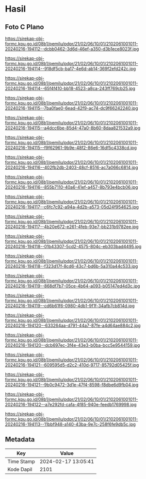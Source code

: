# Hasil

## Foto C Plano

https://sirekap-obj-formc.kpu.go.id/08b1/pemilu/pdpr/21/02/06/10/01/2102061001011-20240216-194112--dcbb0462-3d6d-46ef-a350-d3b1ece8023f.jpg

https://sirekap-obj-formc.kpu.go.id/08b1/pemilu/pdpr/21/02/06/10/01/2102061001011-20240216-194114--918df5cb-ba17-4e6d-ab14-369f2efd242c.jpg

https://sirekap-obj-formc.kpu.go.id/08b1/pemilu/pdpr/21/02/06/10/01/2102061001011-20240216-194114--65f4f410-bb18-4523-a8ca-243ff769cb25.jpg

https://sirekap-obj-formc.kpu.go.id/08b1/pemilu/pdpr/21/02/06/10/01/2102061001011-20240216-194115--7ba0fae0-6ead-42f9-ac74-dc9f66242240.jpg

https://sirekap-obj-formc.kpu.go.id/08b1/pemilu/pdpr/21/02/06/10/01/2102061001011-20240216-194115--a4dcc6be-85d4-47a0-8b60-8daa821532a9.jpg

https://sirekap-obj-formc.kpu.go.id/08b1/pemilu/pdpr/21/02/06/10/01/2102061001011-20240216-194115--f9f62961-9b9e-48f2-86e6-16df5c4338cd.jpg

https://sirekap-obj-formc.kpu.go.id/08b1/pemilu/pdpr/21/02/06/10/01/2102061001011-20240216-194116--402fb2db-2403-48cf-8516-ac7a066c6814.jpg

https://sirekap-obj-formc.kpu.go.id/08b1/pemilu/pdpr/21/02/06/10/01/2102061001011-20240216-194116--855b7110-40a6-41ef-a457-8b793e4bcb06.jpg

https://sirekap-obj-formc.kpu.go.id/08b1/pemilu/pdpr/21/02/06/10/01/2102061001011-20240216-194117--c6fc7c92-a94a-4d2b-a573-05d24f954625.jpg

https://sirekap-obj-formc.kpu.go.id/08b1/pemilu/pdpr/21/02/06/10/01/2102061001011-20240216-194117--4b20e672-e261-4feb-93e7-bb231b9782ee.jpg

https://sirekap-obj-formc.kpu.go.id/08b1/pemilu/pdpr/21/02/06/10/01/2102061001011-20240216-194118--01b43307-5cd2-4575-804c-eb303bad4495.jpg

https://sirekap-obj-formc.kpu.go.id/08b1/pemilu/pdpr/21/02/06/10/01/2102061001011-20240216-194118--f323d17f-8cd6-43c7-bd6b-5a310a44c533.jpg

https://sirekap-obj-formc.kpu.go.id/08b1/pemilu/pdpr/21/02/06/10/01/2102061001011-20240216-194119--868df7b7-05ce-4b64-a093-b05147ed4d3c.jpg

https://sirekap-obj-formc.kpu.go.id/08b1/pemilu/pdpr/21/02/06/10/01/2102061001011-20240216-194119--cd6b61f6-0980-4db1-9f1f-34afb7cb814d.jpg

https://sirekap-obj-formc.kpu.go.id/08b1/pemilu/pdpr/21/02/06/10/01/2102061001011-20240216-194120--633264aa-d791-44a7-87fe-a4d64ae884c2.jpg

https://sirekap-obj-formc.kpu.go.id/08b1/pemilu/pdpr/21/02/06/10/01/2102061001011-20240216-194120--dcb697ec-3f4e-43e3-b0ba-bcc5e9544159.jpg

https://sirekap-obj-formc.kpu.go.id/08b1/pemilu/pdpr/21/02/06/10/01/2102061001011-20240216-194121--609595d5-d2c2-410d-9717-85792d05425f.jpg

https://sirekap-obj-formc.kpu.go.id/08b1/pemilu/pdpr/21/02/06/10/01/2102061001011-20240216-194121--9b0c9472-3d1e-47f4-8598-f8dbe6d9fb04.jpg

https://sirekap-obj-formc.kpu.go.id/08b1/pemilu/pdpr/21/02/06/10/01/2102061001011-20240216-194122--a7e292fd-cafa-4f85-940e-feedb1769998.jpg

https://sirekap-obj-formc.kpu.go.id/08b1/pemilu/pdpr/21/02/06/10/01/2102061001011-20240216-194113--11bbf948-a140-43ba-9e7c-258f6fe9db5c.jpg


## Metadata

| Key        | Value               |
| ---------- | ------------------- |
| Time Stamp | 2024-02-17 13:05:41 |
| Kode Dapil | 2101                |



